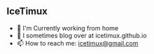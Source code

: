 ## IceTimux
- 🔭 I'm Currently working from home
- 🤔 I sometimes blog over at icetimux.github.io
- 📫 How to reach me: icetimux@gmail.com

<!-- - ⚡ Fun fact: --> 
<!-- - 👯 I’m looking to collaborate on -->  
<!-- - 🤔 I’m looking for help with -->
<!-- - 💬 Talk to me about -->
<!-- - 😄 Pronouns: ... -->

<!-- [![Top Langs](https://github-readme-stats.vercel.app/api/top-langs/?username=IceTimux&layout=compact)](https://github.com/anuraghazra/github-readme-stats) -->
